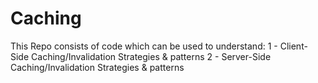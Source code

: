 # Caching
This Repo consists of code which can be used to understand: 
1 - Client-Side Caching/Invalidation Strategies & patterns
2 - Server-Side Caching/Invalidation Strategies & patterns

